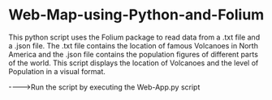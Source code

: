 # Web-Map-using-Python-and-Folium
This python script uses the Folium package to read data from a .txt file and a .json file. 
The .txt file contains the location of famous Volcanoes in North America and the .json file contains the population figures of different parts of the world. 
This script displays the location of Volcanoes and the level of Population in a visual format.

---->Run the script by executing the Web-App.py script
